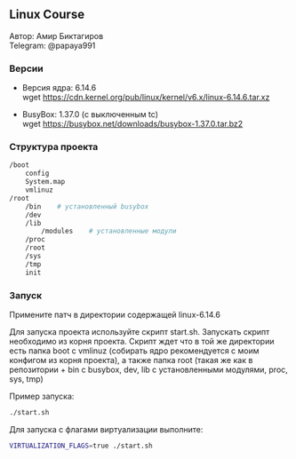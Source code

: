## Linux Course

Автор: Амир Биктагиров  
Telegram: @papaya991

### Версии

- Версия ядра: 6.14.6  
  wget https://cdn.kernel.org/pub/linux/kernel/v6.x/linux-6.14.6.tar.xz

- BusyBox: 1.37.0 (с выключенным tc)  
  wget https://busybox.net/downloads/busybox-1.37.0.tar.bz2

### Структура проекта
```bash
/boot
    config
    System.map
    vmlinuz
/root
    /bin    # установленный busybox
    /dev
    /lib
        /modules    # установленные модули
    /proc
    /root
    /sys
    /tmp
    init
```
### Запуск
Примените патч в директории содержащей linux-6.14.6

Для запуска проекта используйте скрипт start.sh. Запускать скрипт необходимо из корня проекта. Cкрипт ждет что в той же директории есть папка boot с vmlinuz (собирать ядро рекомендуется с моим конфигом из корня проекта), а также папка root (такая же как в репозитории + bin с busybox, dev, lib с установленными модулями, proc, sys, tmp)

Пример запуска:
```bash
./start.sh
```
Для запуска с флагами виртуализации выполните:
```bash
VIRTUALIZATION_FLAGS=true ./start.sh
```
